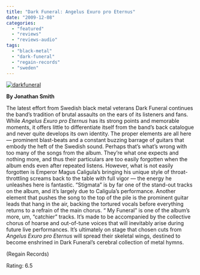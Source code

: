 ```yaml
---
title: "Dark Funeral: Angelus Exuro pro Eternus"
date: "2009-12-08"
categories: 
  - "featured"
  - "reviews"
  - "reviews-audio"
tags: 
  - "black-metal"
  - "dark-funeral"
  - "regain-records"
  - "sweden"
---
```


[![darkfuneral](http://www.hellbound.ca/wp-content/uploads/2009/12/darkfuneral-300x300.jpg "darkfuneral")](http://www.hellbound.ca/wp-content/uploads/2009/12/darkfuneral.jpg) 

**By Jonathan Smith**

The latest effort from Swedish black metal veterans Dark Funeral continues the band’s tradition of brutal assaults on the ears of its listeners and fans. While _Angelus Exuro pro Eternus_ has its strong points and memorable moments, it offers little to differentiate itself from the band’s back catalogue and never quite develops its own identity. The proper elements are all here — prominent blast-beats and a constant buzzing barrage of guitars that embody the heft of the Swedish sound. Perhaps that’s what’s wrong with too many of the songs from the album. They’re what one expects and nothing more, and thus their particulars are too easily forgotten when the album ends even after repeated listens. However, what is not easily forgotten is Emperor Magus Caligula’s bringing his unique style of throat-throttling screams back to the table with full vigor — the energy he unleashes here is fantastic. “Stigmata” is by far one of the stand-out tracks on the album, and it’s largely due to Caligula’s performance. Another element that pushes the song to the top of the pile is the prominent guitar leads that hang in the air, backing the tortured vocals before everything returns to a refrain of the main chorus. “ My Funeral” is one of the album’s more, um, “catchier” tracks. It’s made to be accompanied by the collective chorus of hoarse and out-of-tune voices that will inevitably arise during future live performances. It’s ultimately on stage that chosen cuts from _Angelus Exuro pro Eternus_ will spread their skeletal wings, destined to become enshrined in Dark Funeral’s cerebral collection of metal hymns.

(Regain Records)

Rating: 6.5
